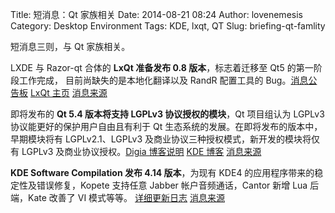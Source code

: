 Title: 短消息：Qt 家族相关
Date: 2014-08-21 08:24
Author: lovenemesis
Category: Desktop Environment
Tags: KDE, lxqt, QT
Slug: briefing-qt-famlity

短消息三则，与 Qt 家族相关。

LXDE 与 Razor-qt 合体的 **LxQt 准备发布 0.8 版本**，标志着迁移至 Qt5
的第一阶段工作完成， 目前尚缺失的是本地化翻译以及 RandR 配置工具的
Bug。[消息公告板](http://sourceforge.net/p/lxde/mailman/message/32736441/)
[LxQt 主页](http://lxqt.org/)
[消息来源](http://www.phoronix.com/scan.php?page=news_item&px=MTc2NzU)

即将发布的 **Qt 5.4 版本将支持 LGPLv3 协议授权的模块**，Qt 项目组认为
LGPLv3 协议能更好的保护用户自由且有利于 Qt
生态系统的发展。在即将发布的版本中，早期模块将有 LGPLv2.1、LGPLv3
及商业协议三种授权模式，新开发的模块将仅有 LGPLv3 及商业协议授权。[Digia
博客说明](http://blog.qt.digia.com/blog/2014/08/20/adding-lgpl-v3-to-qt/)
[KDE 博客](https://blogs.kde.org/2014/08/20/qt-licence-update)
[消息来源](http://www.phoronix.com/scan.php?page=news_item&px=MTc2ODI)

**KDE Software Compilation 发布 4.14 版本**，为现有 KDE4
的应用程序带来的稳定性及错误修复，Kopete 支持任意 Jabber
帐户音频通话，Cantor 新增 Lua 后端，Kate 改善了 VI 模式等等。
[详细更新日志](http://www.kde.org/announcements/4.14/)
[消息来源](http://www.phoronix.com/scan.php?page=news_item&px=MTc2ODg)
